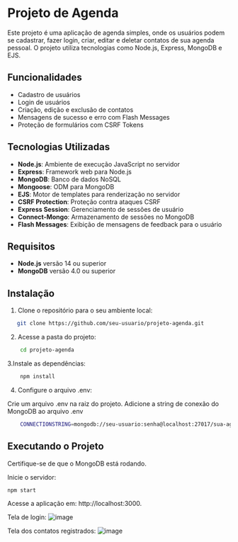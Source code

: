# Projeto de Agenda

Este projeto é uma aplicação de agenda simples, onde os usuários podem se cadastrar, fazer login, criar, editar e deletar contatos de sua agenda pessoal. O projeto utiliza tecnologias como Node.js, Express, MongoDB e EJS.

## Funcionalidades

- Cadastro de usuários
- Login de usuários
- Criação, edição e exclusão de contatos
- Mensagens de sucesso e erro com Flash Messages
- Proteção de formulários com CSRF Tokens

## Tecnologias Utilizadas

- **Node.js**: Ambiente de execução JavaScript no servidor
- **Express**: Framework web para Node.js
- **MongoDB**: Banco de dados NoSQL
- **Mongoose**: ODM para MongoDB
- **EJS**: Motor de templates para renderização no servidor
- **CSRF Protection**: Proteção contra ataques CSRF
- **Express Session**: Gerenciamento de sessões de usuário
- **Connect-Mongo**: Armazenamento de sessões no MongoDB
- **Flash Messages**: Exibição de mensagens de feedback para o usuário

## Requisitos

- **Node.js** versão 14 ou superior
- **MongoDB** versão 4.0 ou superior

## Instalação

1. Clone o repositório para o seu ambiente local:
```bash
   git clone https://github.com/seu-usuario/projeto-agenda.git
```

2. Acesse a pasta do projeto:
```bash
    cd projeto-agenda
```

3.Instale as dependências:
```bash
    npm install
```

4. Configure o arquivo .env:

Crie um arquivo .env na raiz do projeto.
Adicione a string de conexão do MongoDB ao arquivo .env

```bash
    CONNECTIONSTRING=mongodb://seu-usuario:senha@localhost:27017/sua-agenda
```

## Executando o Projeto
Certifique-se de que o MongoDB está rodando.

Inicie o servidor:
```bash
npm start
```

Acesse a aplicação em: http://localhost:3000.



Tela de login:
![image](https://github.com/user-attachments/assets/cf778dac-5a36-4c86-ba1e-510e2776c391)

Tela dos contatos registrados:
![image](https://github.com/user-attachments/assets/852eb093-d338-4ff7-955a-33e2d52fc849)

